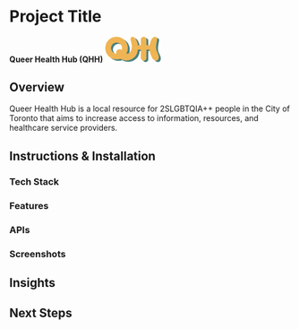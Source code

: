 # Project Title
**Queer Health Hub (QHH)**
<img src="./src/assets/logo/e5.png" width="100">

## Overview
Queer Health Hub is a local resource for 2SLGBTQIA++ people in the City of Toronto that aims to increase access to information, resources, and healthcare service providers.

## Instructions & Installation



### Tech Stack



### Features



### APIs



### Screenshots



## Insights



## Next Steps
